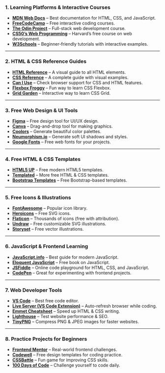 ### **1. Learning Platforms & Interactive Courses**  
- **[MDN Web Docs](https://developer.mozilla.org/en-US/)** – Best documentation for HTML, CSS, and JavaScript.  
- **[FreeCodeCamp](https://www.freecodecamp.org/)** – Free interactive coding courses.  
- **[The Odin Project](https://www.theodinproject.com/)** – Full-stack web development course.  
- **[CS50’s Web Programming](https://cs50.harvard.edu/web/)** – Harvard’s free course on web development.  
- **[W3Schools](https://www.w3schools.com/)** – Beginner-friendly tutorials with interactive examples.  

---

### **2. HTML & CSS Reference Guides**  
- **[HTML Reference](https://htmlreference.io/)** – A visual guide to all HTML elements.  
- **[CSS Reference](https://cssreference.io/)** – A complete guide with visual examples.  
- **[Can I Use](https://caniuse.com/)** – Check browser support for CSS and HTML features.  
- **[Flexbox Froggy](https://flexboxfroggy.com/)** – Fun way to learn CSS Flexbox.  
- **[Grid Garden](https://cssgridgarden.com/)** – Interactive way to learn CSS Grid.  

---

### **3. Free Web Design & UI Tools**  
- **[Figma](https://www.figma.com/)** – Free design tool for UI/UX design.  
- **[Canva](https://www.canva.com/)** – Drag-and-drop tool for making graphics.  
- **[Coolors](https://coolors.co/)** – Generate beautiful color palettes.  
- **[Neumorphism.io](https://neumorphism.io/)** – Generate soft UI shadows and styles.  
- **[Google Fonts](https://fonts.google.com/)** – Free web fonts for your projects.  

---

### **4. Free HTML & CSS Templates**  
- **[HTML5 UP](https://html5up.net/)** – Free modern HTML5 templates.  
- **[Templated](https://templated.co/)** – More free HTML & CSS templates.  
- **[Bootstrap Templates](https://startbootstrap.com/)** – Free Bootstrap-based templates.  

---

### **5. Free Icons & Illustrations**  
- **[FontAwesome](https://fontawesome.com/)** – Popular icon library.  
- **[Heroicons](https://heroicons.com/)** – Free SVG icons.  
- **[Flaticon](https://www.flaticon.com/)** – Thousands of icons (free with attribution).  
- **[Undraw](https://undraw.co/illustrations)** – Free customizable SVG illustrations.  
- **[Storyset](https://storyset.com/)** – Free vector illustrations.  

---

### **6. JavaScript & Frontend Learning**  
- **[JavaScript.info](https://javascript.info/)** – Best guide for modern JavaScript.  
- **[Eloquent JavaScript](https://eloquentjavascript.net/)** – Free book on JavaScript.  
- **[JSFiddle](https://jsfiddle.net/)** – Online code playground for HTML, CSS, and JavaScript.  
- **[CodePen](https://codepen.io/)** – Great for experimenting with frontend projects.  

---

### **7. Web Developer Tools**  
- **[VS Code](https://code.visualstudio.com/)** – Best free code editor.  
- **[Live Server (VS Code Extension)](https://marketplace.visualstudio.com/items?itemName=ritwickdey.LiveServer)** – Auto-refresh browser while coding.  
- **[Emmet Cheatsheet](https://docs.emmet.io/cheat-sheet/)** – Speed up HTML & CSS writing.  
- **[Lighthouse](https://developers.google.com/web/tools/lighthouse/)** – Test website performance & SEO.  
- **[TinyPNG](https://tinypng.com/)** – Compress PNG & JPEG images for faster websites.  

---

### **8. Practice Projects for Beginners**  
- **[Frontend Mentor](https://www.frontendmentor.io/)** – Real-world frontend challenges.  
- **[Codewell](https://www.codewell.cc/)** – Free design templates for coding practice.  
- **[CSSBattle](https://cssbattle.dev/)** – Fun game for improving CSS skills.  
- **[100 Days of Code](https://www.100daysofcode.com/)** – Challenge yourself to code daily.  
